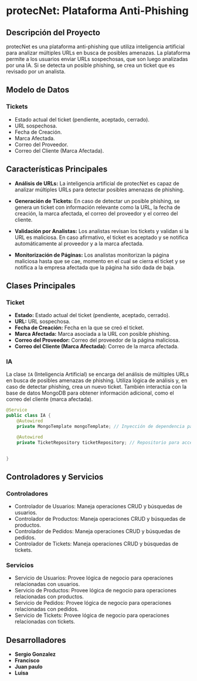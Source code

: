# protecNet: Plataforma Anti-Phishing

## Descripción del Proyecto

protecNet es una plataforma anti-phishing que utiliza inteligencia artificial para analizar múltiples URLs en busca de posibles amenazas. La plataforma permite a los usuarios enviar URLs sospechosas, que son luego analizadas por una IA. Si se detecta un posible phishing, se crea un ticket que es revisado por un analista.

## Modelo de Datos

### Tickets
- Estado actual del ticket (pendiente, aceptado, cerrado).
- URL sospechosa.
- Fecha de Creación.
- Marca Afectada.
- Correo del Proveedor.
- Correo del Cliente (Marca Afectada).

## Características Principales

- **Análisis de URLs:** La inteligencia artificial de protecNet es capaz de analizar múltiples URLs para detectar posibles amenazas de phishing.

- **Generación de Tickets:** En caso de detectar un posible phishing, se genera un ticket con información relevante como la URL, la fecha de creación, la marca afectada, el correo del proveedor y el correo del cliente.

- **Validación por Analistas:** Los analistas revisan los tickets y validan si la URL es maliciosa. En caso afirmativo, el ticket es aceptado y se notifica automáticamente al proveedor y a la marca afectada.

- **Monitorización de Páginas:** Los analistas monitorizan la página maliciosa hasta que se cae, momento en el cual se cierra el ticket y se notifica a la empresa afectada que la página ha sido dada de baja.


## Clases Principales

### Ticket

- **Estado:** Estado actual del ticket (pendiente, aceptado, cerrado).
- **URL:** URL sospechosa.
- **Fecha de Creación:** Fecha en la que se creó el ticket.
- **Marca Afectada:** Marca asociada a la URL con posible phishing.
- **Correo del Proveedor:** Correo del proveedor de la página maliciosa.
- **Correo del Cliente (Marca Afectada):** Correo de la marca afectada.

### IA

La clase `IA` (Inteligencia Artificial) se encarga del análisis de múltiples URLs en busca de posibles amenazas de phishing. Utiliza lógica de análisis y, en caso de detectar phishing, crea un nuevo ticket. También interactúa con la base de datos MongoDB para obtener información adicional, como el correo del cliente (marca afectada).

```java
@Service
public class IA {
    @Autowired
    private MongoTemplate mongoTemplate; // Inyección de dependencia para interactuar con MongoDB

    @Autowired
    private TicketRepository ticketRepository; // Repositorio para acceder a los datos de Ticket en MongoDB

    
}
```
## Controladores y Servicios

### Controladores

- Controlador de Usuarios: Maneja operaciones CRUD y búsquedas de usuarios.
- Controlador de Productos: Maneja operaciones CRUD y búsquedas de productos.
- Controlador de Pedidos: Maneja operaciones CRUD y búsquedas de pedidos.
- Controlador de Tickets: Maneja operaciones CRUD y búsquedas de tickets.

### Servicios

- Servicio de Usuarios: Provee lógica de negocio para operaciones relacionadas con usuarios.
- Servicio de Productos: Provee lógica de negocio para operaciones relacionadas con productos.
- Servicio de Pedidos: Provee lógica de negocio para operaciones relacionadas con pedidos.
- Servicio de Tickets: Provee lógica de negocio para operaciones relacionadas con tickets.


## Desarrolladores

- **Sergio Gonzalez**
- **Francisco**
- **Juan paulo**
- **Luisa**
